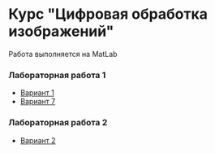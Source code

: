 # Курс "Цифровая обработка изображений"

Работа выполняется на MatLab

### Лабораторная работа 1 
- [Вариант 1](LaboratoryWork1/LabOption1/README-ru.md)
- [Вариант 7](LaboratoryWork1/LabOption7/README-ru.md)

### Лабораторная работа 2
- [Вариант 2](LaboratoryWork2/LabOption2/README-ru.md)